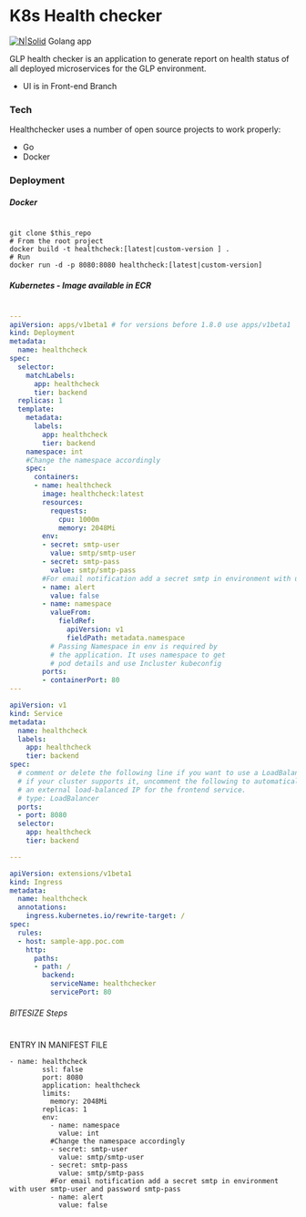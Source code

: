 # K8s Health checker

[![N|Solid](https://img.icons8.com/color/48/000000/golang.png)]() Golang app

GLP health checker is an application to generate report on health status of all deployed microservices for the GLP environment.


  - UI is in Front-end Branch



### Tech

Healthchecker uses a number of open source projects to work properly:

* Go
* Docker




### Deployment

##### Docker
#
```shell
git clone $this_repo
# From the root project
docker build -t healthcheck:[latest|custom-version ] .
# Run
docker run -d -p 8080:8080 healthcheck:[latest|custom-version]
```

##### Kubernetes - Image available in ECR
#
```yaml
---
apiVersion: apps/v1beta1 # for versions before 1.8.0 use apps/v1beta1
kind: Deployment
metadata:
  name: healthcheck
spec:
  selector:
    matchLabels:
      app: healthcheck
      tier: backend
  replicas: 1
  template:
    metadata:
      labels:
        app: healthcheck
        tier: backend
    namespace: int 
    #Change the namespace accordingly
    spec:
      containers:
      - name: healthcheck
        image: healthcheck:latest
        resources:
          requests:
            cpu: 1000m
            memory: 2048Mi
        env:
        - secret: smtp-user
          value: smtp/smtp-user
        - secret: smtp-pass
          value: smtp/smtp-pass
        #For email notification add a secret smtp in environment with user smtp-user and password smtp-pass
        - name: alert
          value: false
        - name: namespace
          valueFrom:
            fieldRef:
              apiVersion: v1
              fieldPath: metadata.namespace
          # Passing Namespace in env is required by
          # the application. It uses namespace to get
          # pod details and use Incluster kubeconfig
        ports:
        - containerPort: 80
---

apiVersion: v1
kind: Service
metadata:
  name: healthcheck
  labels:
    app: healthcheck
    tier: backend
spec:
  # comment or delete the following line if you want to use a LoadBalancer
  # if your cluster supports it, uncomment the following to automatically create
  # an external load-balanced IP for the frontend service.
  # type: LoadBalancer
  ports:
  - port: 8080
  selector:
    app: healthcheck
    tier: backend

---

apiVersion: extensions/v1beta1
kind: Ingress
metadata:
  name: healthcheck
  annotations:
    ingress.kubernetes.io/rewrite-target: /
spec:
  rules:
  - host: sample-app.poc.com
    http:
      paths:
      - path: /
        backend:
          serviceName: healthchecker
          servicePort: 80
```

###### BITESIZE Steps
#
ENTRY IN MANIFEST FILE
```
- name: healthcheck
        ssl: false
        port: 8080
        application: healthcheck
        limits:
          memory: 2048Mi
        replicas: 1
        env:
          - name: namespace
            value: int
          #Change the namespace accordingly
          - secret: smtp-user
            value: smtp/smtp-user
          - secret: smtp-pass
            value: smtp/smtp-pass
          #For email notification add a secret smtp in environment with user smtp-user and password smtp-pass
          - name: alert
            value: false
```

